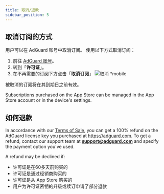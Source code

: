 ```yaml
---
title: 取消/退款
sidebar_position: 5
---
```


## 取消订阅的方式

用户可以在 AdGuard 账号中取消订阅。 使用以下方式取消订阅：

 1. 前往 [AdGuard 账号](https://my.adguard.com/)。
 2. 转到「**许可证**」。
 3. 在不再需要的订阅下方点击「**取消订阅**」 ![取消 *mobile](https://cdn.adtidy.org/content/kb/ad_blocker/general/newaccount-cancel-sub.png)

 被取消的订阅将在其到期日之前有效。

Subscriptions purchased on the App Store can be managed in the App Store account or in the device's settings.

## 如何退款

In accordance with our [Terms of Sale](https://adguard.com/terms-of-sale.html), you can get a 100% refund on the AdGuard license key you purchased at https://adguard.com. To get a refund, contact our support team at **support@adguard.com** and specify the payment option you've used.

A refund may be declined if:
* 许可证是在60多天前购买的
* 许可证是通过经销商购买的
* 许可证是从 App Store 购买的
* 用户为许可证密钥的升级或续订申请了部分退款
